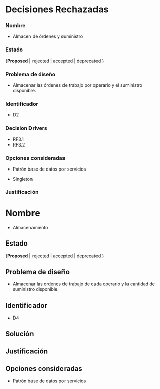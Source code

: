 # Decisiones Rechazadas

### Nombre
* Almacen de órdenes y suministro

### Estado

{**Proposed** | rejected | accepted | deprecated }

### Problema de diseño 

* Almacenar las órdenes de trabajo por operario y el suministro disponible. 

### Identificador 

* D2 

### Decision Drivers
* RF3.1
* RF3.2

### Opciones consideradas

* Patrón base de datos por servicios 

* Singleton

### Justificación 

#

# Nombre 
* Almacenamiento

## Estado

{**Proposed** | rejected | accepted | deprecated }

## Problema de diseño 

* Almacenar las ordenes de trabajo de cada operario y la cantidad de suministro disponible. 

## Identificador 

* D4 

## Solución 

## Justificación 

## Opciones consideradas 

* Patrón base de datos por servicios 
